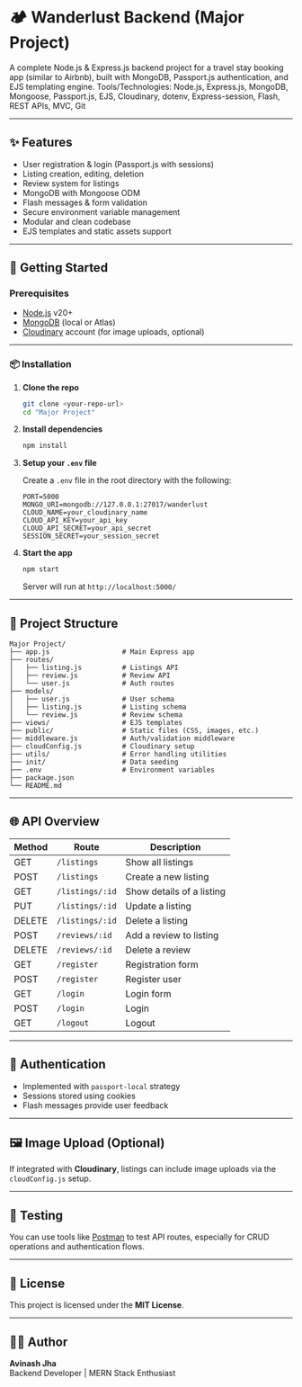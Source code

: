# 🏕️ Wanderlust Backend (Major Project)

A complete Node.js & Express.js backend project for a travel stay booking app (similar to Airbnb), built with MongoDB, Passport.js authentication, and EJS templating engine.
Tools/Technologies: Node.js, Express.js, MongoDB, Mongoose, Passport.js, EJS, Cloudinary, dotenv, Express-session, Flash, REST APIs, MVC, Git

---

## ✨ Features

- User registration & login (Passport.js with sessions)
- Listing creation, editing, deletion
- Review system for listings
- MongoDB with Mongoose ODM
- Flash messages & form validation
- Secure environment variable management
- Modular and clean codebase
- EJS templates and static assets support

---

## 🚀 Getting Started

### Prerequisites

- [Node.js](https://nodejs.org/) v20+
- [MongoDB](https://www.mongodb.com/) (local or Atlas)
- [Cloudinary](https://cloudinary.com/) account (for image uploads, optional)

---

### 📦 Installation

1. **Clone the repo**
   ```bash
   git clone <your-repo-url>
   cd "Major Project"
   ```

2. **Install dependencies**
   ```bash
   npm install
   ```

3. **Setup your `.env` file**

   Create a `.env` file in the root directory with the following:

   ```env
   PORT=5000
   MONGO_URI=mongodb://127.0.0.1:27017/wanderlust
   CLOUD_NAME=your_cloudinary_name
   CLOUD_API_KEY=your_api_key
   CLOUD_API_SECRET=your_api_secret
   SESSION_SECRET=your_session_secret
   ```

4. **Start the app**

   ```bash
   npm start
   ```

   Server will run at `http://localhost:5000/`

---

## 📁 Project Structure

```plaintext
Major Project/
├── app.js                  # Main Express app
├── routes/
│   ├── listing.js          # Listings API
│   ├── review.js           # Review API
│   └── user.js             # Auth routes
├── models/
│   ├── user.js             # User schema
│   ├── listing.js          # Listing schema
│   └── review.js           # Review schema
├── views/                  # EJS templates
├── public/                 # Static files (CSS, images, etc.)
├── middleware.js           # Auth/validation middleware
├── cloudConfig.js          # Cloudinary setup
├── utils/                  # Error handling utilities
├── init/                   # Data seeding
├── .env                    # Environment variables
├── package.json
└── README.md
```

---

## 🌐 API Overview

| Method | Route              | Description                    |
|--------|-------------------|--------------------------------|
| GET    | `/listings`       | Show all listings              |
| POST   | `/listings`       | Create a new listing           |
| GET    | `/listings/:id`   | Show details of a listing      |
| PUT    | `/listings/:id`   | Update a listing               |
| DELETE | `/listings/:id`   | Delete a listing               |
| POST   | `/reviews/:id`    | Add a review to listing        |
| DELETE | `/reviews/:id`    | Delete a review                |
| GET    | `/register`       | Registration form              |
| POST   | `/register`       | Register user                  |
| GET    | `/login`          | Login form                     |
| POST   | `/login`          | Login                          |
| GET    | `/logout`         | Logout                         |

---

## 🔐 Authentication

- Implemented with `passport-local` strategy
- Sessions stored using cookies
- Flash messages provide user feedback

---

## 🖼️ Image Upload (Optional)

If integrated with **Cloudinary**, listings can include image uploads via the `cloudConfig.js` setup.

---

## 🧪 Testing

You can use tools like [Postman](https://www.postman.com/) to test API routes, especially for CRUD operations and authentication flows.

---

## 📄 License

This project is licensed under the **MIT License**.

---

## 👨‍💻 Author

**Avinash Jha**  
Backend Developer | MERN Stack Enthusiast

